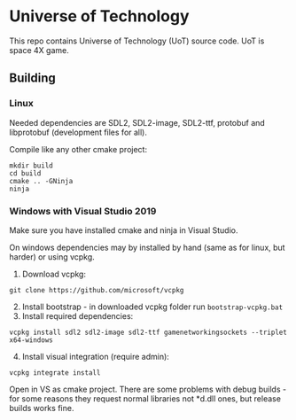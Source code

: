 # Universe of Technology

This repo contains Universe of Technology (UoT) source code. UoT is space 4X game.

## Building

### Linux
Needed dependencies are SDL2, SDL2-image, SDL2-ttf, protobuf and libprotobuf (development files for all).

Compile like any other cmake project:
```
mkdir build
cd build
cmake .. -GNinja
ninja
```

### Windows with Visual Studio 2019

Make sure you have installed cmake and ninja in Visual Studio.

On windows dependencies may by installed by hand (same as for linux, but harder) or using vcpkg.

1. Download vcpkg:
```
git clone https://github.com/microsoft/vcpkg
```
2. Install bootstrap - in downloaded vcpkg folder run ```bootstrap-vcpkg.bat```
3. Install required dependencies:
```
vcpkg install sdl2 sdl2-image sdl2-ttf gamenetworkingsockets --triplet x64-windows
```
4. Install visual integration (require admin):
```
vcpkg integrate install
```

Open in VS as cmake project. There are some problems with debug builds - for some reasons they request normal libraries not *d.dll ones, but release builds works fine.

